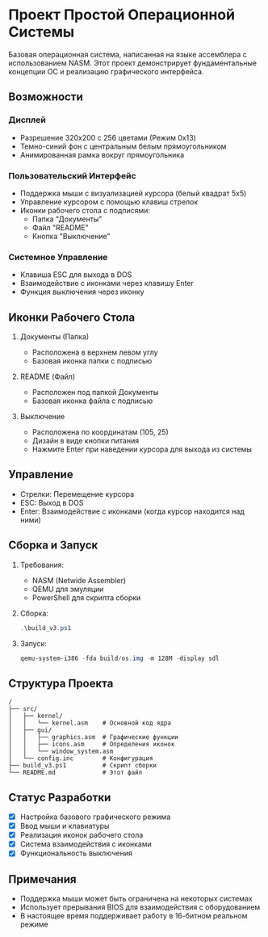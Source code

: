 # Проект Простой Операционной Системы

Базовая операционная система, написанная на языке ассемблера с использованием NASM. Этот проект демонстрирует фундаментальные концепции ОС и реализацию графического интерфейса.

## Возможности

### Дисплей
- Разрешение 320x200 с 256 цветами (Режим 0x13)
- Темно-синий фон с центральным белым прямоугольником
- Анимированная рамка вокруг прямоугольника

### Пользовательский Интерфейс
- Поддержка мыши с визуализацией курсора (белый квадрат 5x5)
- Управление курсором с помощью клавиш стрелок
- Иконки рабочего стола с подписями:
  - Папка "Документы"
  - Файл "README"
  - Кнопка "Выключение"

### Системное Управление
- Клавиша ESC для выхода в DOS
- Взаимодействие с иконками через клавишу Enter
- Функция выключения через иконку

## Иконки Рабочего Стола
1. Документы (Папка)
   - Расположена в верхнем левом углу
   - Базовая иконка папки с подписью

2. README (Файл)
   - Расположен под папкой Документы
   - Базовая иконка файла с подписью

3. Выключение
   - Расположена по координатам (105, 25)
   - Дизайн в виде кнопки питания
   - Нажмите Enter при наведении курсора для выхода из системы

## Управление
- Стрелки: Перемещение курсора
- ESC: Выход в DOS
- Enter: Взаимодействие с иконками (когда курсор находится над ними)

## Сборка и Запуск
1. Требования:
   - NASM (Netwide Assembler)
   - QEMU для эмуляции
   - PowerShell для скрипта сборки

2. Сборка:
   ```powershell
   .\build_v3.ps1
   ```

3. Запуск:
   ```powershell
   qemu-system-i386 -fda build/os.img -m 128M -display sdl
   ```

## Структура Проекта
```
/
├── src/
│   ├── kernel/
│   │   └── kernel.asm    # Основной код ядра
│   ├── gui/
│   │   ├── graphics.asm  # Графические функции
│   │   ├── icons.asm     # Определения иконок
│   │   └── window_system.asm
│   └── config.inc        # Конфигурация
├── build_v3.ps1          # Скрипт сборки
└── README.md             # Этот файл
```

## Статус Разработки
- [x] Настройка базового графического режима
- [x] Ввод мыши и клавиатуры
- [x] Реализация иконок рабочего стола
- [x] Система взаимодействия с иконками
- [x] Функциональность выключения

## Примечания
- Поддержка мыши может быть ограничена на некоторых системах
- Использует прерывания BIOS для взаимодействия с оборудованием
- В настоящее время поддерживает работу в 16-битном реальном режиме
